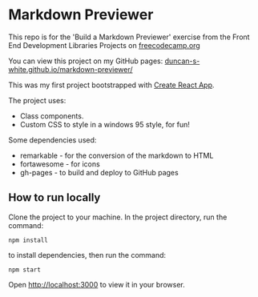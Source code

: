 # Markdown Previewer

This repo is for the 'Build a Markdown Previewer' exercise from the Front End Development Libraries Projects on [freecodecamp.org](https://www.freecodecamp.org/learn/front-end-development-libraries/front-end-development-libraries-projects/build-a-markdown-previewer)

You can view this project on my GitHub pages: [duncan-s-white.github.io/markdown-previewer/](https://duncan-s-white.github.io/markdown-previewer/)

This was my first project bootstrapped with [Create React App](https://github.com/facebook/create-react-app).

The project uses:

- Class components.
- Custom CSS to style in a windows 95 style, for fun!

Some dependencies used:

- remarkable - for the conversion of the markdown to HTML
- fortawesome - for icons
- gh-pages - to build and deploy to GitHub pages

## How to run locally

Clone the project to your machine. In the project directory, run the command:

`npm install`

to install dependencies, then run the command:

`npm start`

Open [http://localhost:3000](http://localhost:3000) to view it in your browser.
